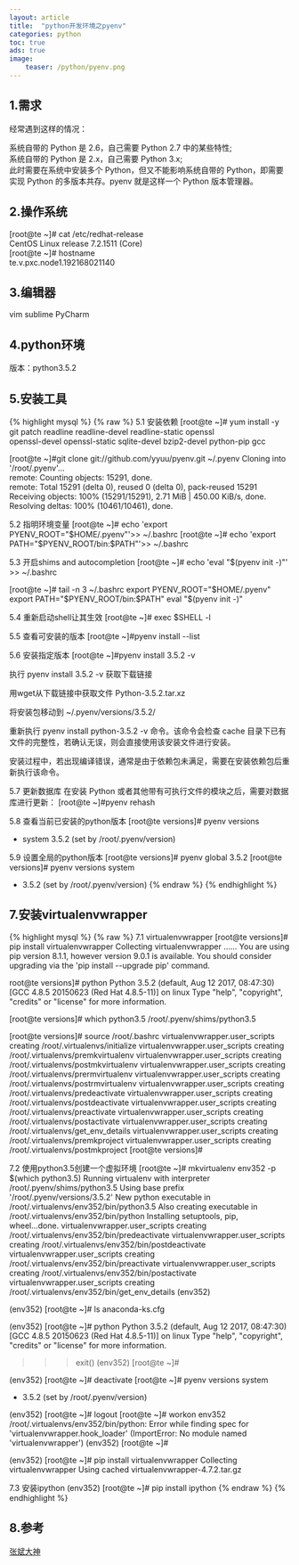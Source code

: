```yaml
---
layout: article
title:  "python开发环境之pyenv"
categories: python
toc: true
ads: true
image:
    teaser: /python/pyenv.png
---
```


## 1.需求
经常遇到这样的情况：   

系统自带的 Python 是 2.6，自己需要 Python 2.7 中的某些特性;    
系统自带的 Python 是 2.x，自己需要 Python 3.x;    
此时需要在系统中安装多个 Python，但又不能影响系统自带的 Python，即需要实现 Python 的多版本共存。pyenv 就是这样一个 Python 版本管理器。  
  
## 2.操作系统  
[root@te ~]# cat /etc/redhat-release   
CentOS Linux release 7.2.1511 (Core)   
[root@te ~]# hostname  
te.v.pxc.node1.192168021140  

## 3.编辑器  
vim sublime PyCharm  
  
## 4.python环境  
版本：python3.5.2  

## 5.安装工具  
{% highlight mysql %}
{% raw %}
5.1 安装依赖
[root@te ~]# yum install -y git patch  readline readline-devel readline-static openssl   
openssl-devel openssl-static sqlite-devel bzip2-devel python-pip gcc

[root@te ~]#git clone git://github.com/yyuu/pyenv.git ~/.pyenv
Cloning into '/root/.pyenv'...  
remote: Counting objects: 15291, done.  
remote: Total 15291 (delta 0), reused 0 (delta 0), pack-reused 15291 
Receiving objects: 100% (15291/15291), 2.71 MiB | 450.00 KiB/s, done. 
Resolving deltas: 100% (10461/10461), done.
 
5.2 指明环境变量
[root@te ~]# echo 'export PYENV_ROOT="$HOME/.pyenv"'>> ~/.bashrc   
[root@te ~]# echo 'export PATH="$PYENV_ROOT/bin:$PATH"'>> ~/.bashrc

5.3 开启shims and autocompletion
[root@te ~]# echo 'eval "$(pyenv init -)"' >> ~/.bashrc 

[root@te ~]# tail -n 3 ~/.bashrc 
export PYENV_ROOT="$HOME/.pyenv"
export PATH="$PYENV_ROOT/bin:$PATH"
eval "$(pyenv init -)"

5.4 重新启动shell让其生效
[root@te ~]# exec $SHELL -l

5.5 查看可安装的版本
[root@te ~]#pyenv install --list

5.6 安装指定版本
[root@te ~]#pyenv install 3.5.2  -v

执行 pyenv install 3.5.2 -v 获取下载链接  

用wget从下载链接中获取文件 Python-3.5.2.tar.xz 

将安装包移动到 ~/.pyenv/versions/3.5.2/  

重新执行 pyenv install python-3.5.2 -v 命令。该命令会检查 cache 
目录下已有文件的完整性，若确认无误，则会直接使用该安装文件进行安装。

安装过程中，若出现编译错误，通常是由于依赖包未满足，需要在安装依赖包后重新执行该命令。

5.7 更新数据库
在安装 Python 或者其他带有可执行文件的模块之后，需要对数据库进行更新：
[root@te ~]#pyenv rehash

5.8 查看当前已安装的python版本
[root@te versions]# pyenv  versions
* system
  3.5.2 (set by /root/.pyenv/version)
  
5.9 设置全局的python版本
[root@te versions]# pyenv global 3.5.2
[root@te versions]# pyenv  versions
  system
* 3.5.2 (set by /root/.pyenv/version)
{% endraw %}
{% endhighlight %}

## 7.安装virtualenvwrapper
{% highlight mysql %}
{% raw %}
7.1 virtualenvwrapper
[root@te versions]# pip install virtualenvwrapper
Collecting virtualenvwrapper
......
You are using pip version 8.1.1, however version 9.0.1 is available.
You should consider upgrading via the 'pip install --upgrade pip' command.

root@te versions]# python
Python 3.5.2 (default, Aug 12 2017, 08:47:30) 
[GCC 4.8.5 20150623 (Red Hat 4.8.5-11)] on linux
Type "help", "copyright", "credits" or "license" for more information.
>>> 

[root@te versions]# which python3.5
/root/.pyenv/shims/python3.5

[root@te versions]# source /root/.bashrc 
virtualenvwrapper.user_scripts creating /root/.virtualenvs/initialize
virtualenvwrapper.user_scripts creating /root/.virtualenvs/premkvirtualenv
virtualenvwrapper.user_scripts creating /root/.virtualenvs/postmkvirtualenv
virtualenvwrapper.user_scripts creating /root/.virtualenvs/prermvirtualenv
virtualenvwrapper.user_scripts creating /root/.virtualenvs/postrmvirtualenv
virtualenvwrapper.user_scripts creating /root/.virtualenvs/predeactivate
virtualenvwrapper.user_scripts creating /root/.virtualenvs/postdeactivate
virtualenvwrapper.user_scripts creating /root/.virtualenvs/preactivate
virtualenvwrapper.user_scripts creating /root/.virtualenvs/postactivate
virtualenvwrapper.user_scripts creating /root/.virtualenvs/get_env_details
virtualenvwrapper.user_scripts creating /root/.virtualenvs/premkproject
virtualenvwrapper.user_scripts creating /root/.virtualenvs/postmkproject
[root@te versions]# 

7.2 使用python3.5创建一个虚拟环境
[root@te ~]# mkvirtualenv env352 -p $(which python3.5)
Running virtualenv with interpreter /root/.pyenv/shims/python3.5
Using base prefix '/root/.pyenv/versions/3.5.2'
New python executable in /root/.virtualenvs/env352/bin/python3.5
Also creating executable in /root/.virtualenvs/env352/bin/python
Installing setuptools, pip, wheel...done.
virtualenvwrapper.user_scripts creating /root/.virtualenvs/env352/bin/predeactivate
virtualenvwrapper.user_scripts creating /root/.virtualenvs/env352/bin/postdeactivate
virtualenvwrapper.user_scripts creating /root/.virtualenvs/env352/bin/preactivate
virtualenvwrapper.user_scripts creating /root/.virtualenvs/env352/bin/postactivate
virtualenvwrapper.user_scripts creating /root/.virtualenvs/env352/bin/get_env_details
(env352) 

(env352) [root@te ~]# ls
anaconda-ks.cfg

(env352) [root@te ~]# python
Python 3.5.2 (default, Aug 12 2017, 08:47:30) 
[GCC 4.8.5 20150623 (Red Hat 4.8.5-11)] on linux
Type "help", "copyright", "credits" or "license" for more information.
>>> exit()
(env352) [root@te ~]# 

(env352) [root@te ~]# deactivate
[root@te ~]# pyenv versions
  system
* 3.5.2 (set by /root/.pyenv/version)

(env352) [root@te ~]# logout
[root@te ~]# workon env352
/root/.virtualenvs/env352/bin/python: Error while finding spec for 'virtualenvwrapper.hook_loader' (ImportError: No module named 'virtualenvwrapper')
(env352) [root@te ~]# 


(env352) [root@te ~]# pip install virtualenvwrapper
Collecting virtualenvwrapper
Using cached virtualenvwrapper-4.7.2.tar.gz

7.3 安装ipython
(env352) [root@te ~]# pip install ipython
{% endraw %}
{% endhighlight %} 

## 8.参考
[张斌大神](http://opslinux.com/2016/05/25/python%E5%BC%80%E5%8F%91%E7%8E%AF%E5%A2%83-%E5%B7%A5%E4%BD%9C/)
